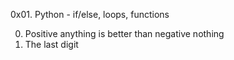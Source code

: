 0x01. Python - if/else, loops, functions

0. Positive anything is better than negative nothing
1. The last digit
